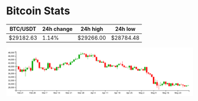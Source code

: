 # Bitcoin Stats

BTC/USDT|24h change|24h high|24h low|
|---|---|---|---|
|$29182.63|1.14%|$29266.00|$28784.48|

<img src="./chart.svg">
